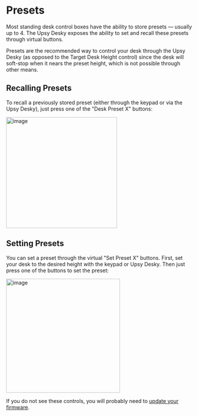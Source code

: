 # Presets

Most standing desk control boxes have the ability to store presets — usually up to 4. The Upsy Desky exposes the ability to set and recall these presets through virtual buttons.

Presets are the recommended way to control your desk through the Upsy Desky (as opposed to the Target Desk Height control) since the desk will soft-stop when it nears the preset height, which is not possible through other means.

## Recalling Presets

To recall a previously stored preset (either through the keypad or via the Upsy Desky), just press one of the "Desk Preset X" buttons:

<img width="300" alt="image" src="https://user-images.githubusercontent.com/2646487/198720961-8d6656ac-b596-4f1a-955f-1fc25f59f1f7.png"/>

## Setting Presets

You can set a preset through the virtual "Set Preset X" buttons. First, set your desk to the desired height with the keypad or Upsy Desky. Then just press one of the buttons to set the preset:

<img width="308" alt="image" src="https://user-images.githubusercontent.com/2646487/198721206-664bc7a5-578e-45f3-9305-5a96989e3afa.png"/>

If you do not see these controls, you will probably need to [update your firmware](https://shop.horner.tj/things/upsy-desky/setup/stock).